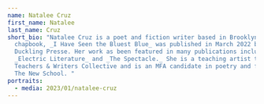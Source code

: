 ```yaml
---
name: Natalee Cruz
first_name: Natalee
last_name: Cruz
short_bio: "Natalee Cruz is a poet and fiction writer based in Brooklyn. Her
  chapbook, _I Have Seen the Bluest Blue_ was published in March 2022 by Ugly
  Duckling Presse. Her work as been featured in many publications including
  _Electric Literature_ and _The Spectacle._ She is a teaching artist through
  Teachers & Writers Collective and is an MFA candidate in poetry and fiction at
  The New School. "
portraits:
  - media: 2023/01/natalee-cruz
---
```

